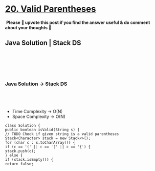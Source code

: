 # [20. Valid Parentheses](https://leetcode.com/problems/valid-parentheses/)
​
**Please 🔼 upvote this post if you find the answer useful & do comment about your thoughts 💬**
​
## Java Solution | Stack DS
​
---
​
### Java Solution -> Stack DS
​
-
- Time Complexity -> O(N)
- Space Complexity -> O(N)
​
```
class Solution {
public boolean isValid(String s) {
// TODO Check if given string is a valid parentheses
Stack<Character> stack = new Stack<>();
for (char c : s.toCharArray()) {
if (c == '(' || c == '[' || c == '{') {
stack.push(c);
} else {
if (stack.isEmpty()) {
return false;